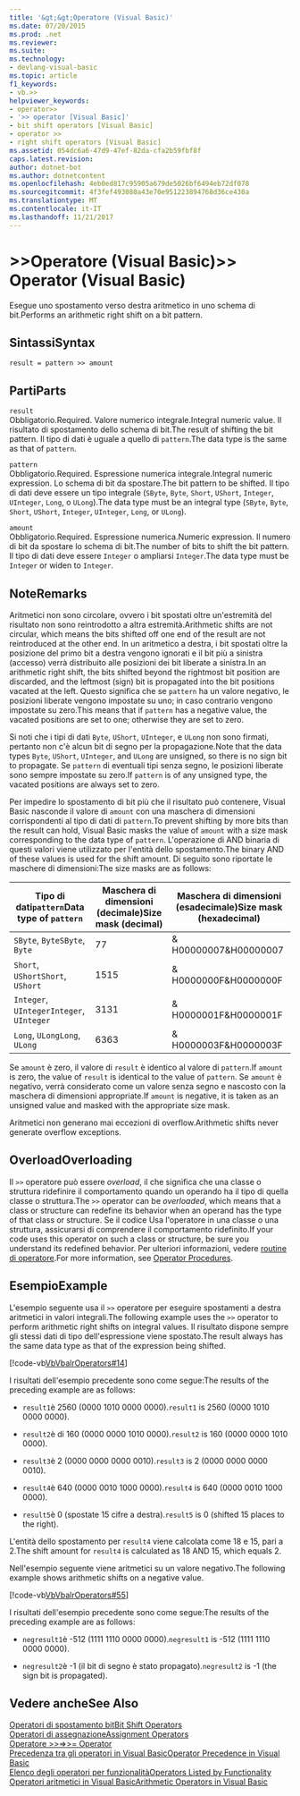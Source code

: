 ```yaml
---
title: '&gt;&gt;Operatore (Visual Basic)'
ms.date: 07/20/2015
ms.prod: .net
ms.reviewer: 
ms.suite: 
ms.technology:
- devlang-visual-basic
ms.topic: article
f1_keywords:
- vb.>>
helpviewer_keywords:
- operator>>
- '>> operator [Visual Basic]'
- bit shift operators [Visual Basic]
- operator >>
- right shift operators [Visual Basic]
ms.assetid: 054dc6a6-47d9-47ef-82da-cfa2b59fbf8f
caps.latest.revision: 
author: dotnet-bot
ms.author: dotnetcontent
ms.openlocfilehash: 4eb0ed817c95905a679de5026bf6494eb72df078
ms.sourcegitcommit: 4f3fef493080a43e70e951223894768d36ce430a
ms.translationtype: MT
ms.contentlocale: it-IT
ms.lasthandoff: 11/21/2017
---
```

# <a name="gtgt-operator-visual-basic"></a><span data-ttu-id="5c4a7-102">&gt;&gt;Operatore (Visual Basic)</span><span class="sxs-lookup"><span data-stu-id="5c4a7-102">&gt;&gt; Operator (Visual Basic)</span></span>
<span data-ttu-id="5c4a7-103">Esegue uno spostamento verso destra aritmetico in uno schema di bit.</span><span class="sxs-lookup"><span data-stu-id="5c4a7-103">Performs an arithmetic right shift on a bit pattern.</span></span>  
  
## <a name="syntax"></a><span data-ttu-id="5c4a7-104">Sintassi</span><span class="sxs-lookup"><span data-stu-id="5c4a7-104">Syntax</span></span>  
  
```  
result = pattern >> amount  
```  
  
## <a name="parts"></a><span data-ttu-id="5c4a7-105">Parti</span><span class="sxs-lookup"><span data-stu-id="5c4a7-105">Parts</span></span>  
 `result`  
 <span data-ttu-id="5c4a7-106">Obbligatorio.</span><span class="sxs-lookup"><span data-stu-id="5c4a7-106">Required.</span></span> <span data-ttu-id="5c4a7-107">Valore numerico integrale.</span><span class="sxs-lookup"><span data-stu-id="5c4a7-107">Integral numeric value.</span></span> <span data-ttu-id="5c4a7-108">Il risultato di spostamento dello schema di bit.</span><span class="sxs-lookup"><span data-stu-id="5c4a7-108">The result of shifting the bit pattern.</span></span> <span data-ttu-id="5c4a7-109">Il tipo di dati è uguale a quello di `pattern`.</span><span class="sxs-lookup"><span data-stu-id="5c4a7-109">The data type is the same as that of `pattern`.</span></span>  
  
 `pattern`  
 <span data-ttu-id="5c4a7-110">Obbligatorio.</span><span class="sxs-lookup"><span data-stu-id="5c4a7-110">Required.</span></span> <span data-ttu-id="5c4a7-111">Espressione numerica integrale.</span><span class="sxs-lookup"><span data-stu-id="5c4a7-111">Integral numeric expression.</span></span> <span data-ttu-id="5c4a7-112">Lo schema di bit da spostare.</span><span class="sxs-lookup"><span data-stu-id="5c4a7-112">The bit pattern to be shifted.</span></span> <span data-ttu-id="5c4a7-113">Il tipo di dati deve essere un tipo integrale (`SByte`, `Byte`, `Short`, `UShort`, `Integer`, `UInteger`, `Long`, o `ULong`).</span><span class="sxs-lookup"><span data-stu-id="5c4a7-113">The data type must be an integral type (`SByte`, `Byte`, `Short`, `UShort`, `Integer`, `UInteger`, `Long`, or `ULong`).</span></span>  
  
 `amount`  
 <span data-ttu-id="5c4a7-114">Obbligatorio.</span><span class="sxs-lookup"><span data-stu-id="5c4a7-114">Required.</span></span> <span data-ttu-id="5c4a7-115">Espressione numerica.</span><span class="sxs-lookup"><span data-stu-id="5c4a7-115">Numeric expression.</span></span> <span data-ttu-id="5c4a7-116">Il numero di bit da spostare lo schema di bit.</span><span class="sxs-lookup"><span data-stu-id="5c4a7-116">The number of bits to shift the bit pattern.</span></span> <span data-ttu-id="5c4a7-117">Il tipo di dati deve essere `Integer` o ampliarsi `Integer`.</span><span class="sxs-lookup"><span data-stu-id="5c4a7-117">The data type must be `Integer` or widen to `Integer`.</span></span>  
  
## <a name="remarks"></a><span data-ttu-id="5c4a7-118">Note</span><span class="sxs-lookup"><span data-stu-id="5c4a7-118">Remarks</span></span>  
 <span data-ttu-id="5c4a7-119">Aritmetici non sono circolare, ovvero i bit spostati oltre un'estremità del risultato non sono reintrodotto a altra estremità.</span><span class="sxs-lookup"><span data-stu-id="5c4a7-119">Arithmetic shifts are not circular, which means the bits shifted off one end of the result are not reintroduced at the other end.</span></span> <span data-ttu-id="5c4a7-120">In un aritmetico a destra, i bit spostati oltre la posizione del primo bit a destra vengono ignorati e il bit più a sinistra (accesso) verrà distribuito alle posizioni dei bit liberate a sinistra.</span><span class="sxs-lookup"><span data-stu-id="5c4a7-120">In an arithmetic right shift, the bits shifted beyond the rightmost bit position are discarded, and the leftmost (sign) bit is propagated into the bit positions vacated at the left.</span></span> <span data-ttu-id="5c4a7-121">Questo significa che se `pattern` ha un valore negativo, le posizioni liberate vengono impostate su uno; in caso contrario vengono impostate su zero.</span><span class="sxs-lookup"><span data-stu-id="5c4a7-121">This means that if `pattern` has a negative value, the vacated positions are set to one; otherwise they are set to zero.</span></span>  
  
 <span data-ttu-id="5c4a7-122">Si noti che i tipi di dati `Byte`, `UShort`, `UInteger`, e `ULong` non sono firmati, pertanto non c'è alcun bit di segno per la propagazione.</span><span class="sxs-lookup"><span data-stu-id="5c4a7-122">Note that the data types `Byte`, `UShort`, `UInteger`, and `ULong` are unsigned, so there is no sign bit to propagate.</span></span> <span data-ttu-id="5c4a7-123">Se `pattern` di eventuali tipi senza segno, le posizioni liberate sono sempre impostate su zero.</span><span class="sxs-lookup"><span data-stu-id="5c4a7-123">If `pattern` is of any unsigned type, the vacated positions are always set to zero.</span></span>  
  
 <span data-ttu-id="5c4a7-124">Per impedire lo spostamento di bit più che il risultato può contenere, Visual Basic nasconde il valore di `amount` con una maschera di dimensioni corrispondenti al tipo di dati di `pattern`.</span><span class="sxs-lookup"><span data-stu-id="5c4a7-124">To prevent shifting by more bits than the result can hold, Visual Basic masks the value of `amount` with a size mask corresponding to the data type of `pattern`.</span></span> <span data-ttu-id="5c4a7-125">L'operazione di AND binaria di questi valori viene utilizzato per l'entità dello spostamento.</span><span class="sxs-lookup"><span data-stu-id="5c4a7-125">The binary AND of these values is used for the shift amount.</span></span> <span data-ttu-id="5c4a7-126">Di seguito sono riportate le maschere di dimensioni:</span><span class="sxs-lookup"><span data-stu-id="5c4a7-126">The size masks are as follows:</span></span>  
  
|<span data-ttu-id="5c4a7-127">Tipo di dati`pattern`</span><span class="sxs-lookup"><span data-stu-id="5c4a7-127">Data type of `pattern`</span></span>|<span data-ttu-id="5c4a7-128">Maschera di dimensioni (decimale)</span><span class="sxs-lookup"><span data-stu-id="5c4a7-128">Size mask (decimal)</span></span>|<span data-ttu-id="5c4a7-129">Maschera di dimensioni (esadecimale)</span><span class="sxs-lookup"><span data-stu-id="5c4a7-129">Size mask (hexadecimal)</span></span>|  
|----------------------------|---------------------------|-------------------------------|  
|<span data-ttu-id="5c4a7-130">`SByte`, `Byte`</span><span class="sxs-lookup"><span data-stu-id="5c4a7-130">`SByte`, `Byte`</span></span>|<span data-ttu-id="5c4a7-131">7</span><span class="sxs-lookup"><span data-stu-id="5c4a7-131">7</span></span>|<span data-ttu-id="5c4a7-132">& H00000007</span><span class="sxs-lookup"><span data-stu-id="5c4a7-132">&H00000007</span></span>|  
|<span data-ttu-id="5c4a7-133">`Short`, `UShort`</span><span class="sxs-lookup"><span data-stu-id="5c4a7-133">`Short`, `UShort`</span></span>|<span data-ttu-id="5c4a7-134">15</span><span class="sxs-lookup"><span data-stu-id="5c4a7-134">15</span></span>|<span data-ttu-id="5c4a7-135">& H0000000F</span><span class="sxs-lookup"><span data-stu-id="5c4a7-135">&H0000000F</span></span>|  
|<span data-ttu-id="5c4a7-136">`Integer`, `UInteger`</span><span class="sxs-lookup"><span data-stu-id="5c4a7-136">`Integer`, `UInteger`</span></span>|<span data-ttu-id="5c4a7-137">31</span><span class="sxs-lookup"><span data-stu-id="5c4a7-137">31</span></span>|<span data-ttu-id="5c4a7-138">& H0000001F</span><span class="sxs-lookup"><span data-stu-id="5c4a7-138">&H0000001F</span></span>|  
|<span data-ttu-id="5c4a7-139">`Long`, `ULong`</span><span class="sxs-lookup"><span data-stu-id="5c4a7-139">`Long`, `ULong`</span></span>|<span data-ttu-id="5c4a7-140">63</span><span class="sxs-lookup"><span data-stu-id="5c4a7-140">63</span></span>|<span data-ttu-id="5c4a7-141">& H0000003F</span><span class="sxs-lookup"><span data-stu-id="5c4a7-141">&H0000003F</span></span>|  
  
 <span data-ttu-id="5c4a7-142">Se `amount` è zero, il valore di `result` è identico al valore di `pattern`.</span><span class="sxs-lookup"><span data-stu-id="5c4a7-142">If `amount` is zero, the value of `result` is identical to the value of `pattern`.</span></span> <span data-ttu-id="5c4a7-143">Se `amount` è negativo, verrà considerato come un valore senza segno e nascosto con la maschera di dimensioni appropriate.</span><span class="sxs-lookup"><span data-stu-id="5c4a7-143">If `amount` is negative, it is taken as an unsigned value and masked with the appropriate size mask.</span></span>  
  
 <span data-ttu-id="5c4a7-144">Aritmetici non generano mai eccezioni di overflow.</span><span class="sxs-lookup"><span data-stu-id="5c4a7-144">Arithmetic shifts never generate overflow exceptions.</span></span>  
  
## <a name="overloading"></a><span data-ttu-id="5c4a7-145">Overload</span><span class="sxs-lookup"><span data-stu-id="5c4a7-145">Overloading</span></span>  
 <span data-ttu-id="5c4a7-146">Il `>>` operatore può essere *overload*, il che significa che una classe o struttura ridefinire il comportamento quando un operando ha il tipo di quella classe o struttura.</span><span class="sxs-lookup"><span data-stu-id="5c4a7-146">The `>>` operator can be *overloaded*, which means that a class or structure can redefine its behavior when an operand has the type of that class or structure.</span></span> <span data-ttu-id="5c4a7-147">Se il codice Usa l'operatore in una classe o una struttura, assicurarsi di comprendere il comportamento ridefinito.</span><span class="sxs-lookup"><span data-stu-id="5c4a7-147">If your code uses this operator on such a class or structure, be sure you understand its redefined behavior.</span></span> <span data-ttu-id="5c4a7-148">Per ulteriori informazioni, vedere [routine di operatore](../../../visual-basic/programming-guide/language-features/procedures/operator-procedures.md).</span><span class="sxs-lookup"><span data-stu-id="5c4a7-148">For more information, see [Operator Procedures](../../../visual-basic/programming-guide/language-features/procedures/operator-procedures.md).</span></span>  
  
## <a name="example"></a><span data-ttu-id="5c4a7-149">Esempio</span><span class="sxs-lookup"><span data-stu-id="5c4a7-149">Example</span></span>  
 <span data-ttu-id="5c4a7-150">L'esempio seguente usa il `>>` operatore per eseguire spostamenti a destra aritmetici in valori integrali.</span><span class="sxs-lookup"><span data-stu-id="5c4a7-150">The following example uses the `>>` operator to perform arithmetic right shifts on integral values.</span></span> <span data-ttu-id="5c4a7-151">Il risultato dispone sempre gli stessi dati di tipo dell'espressione viene spostato.</span><span class="sxs-lookup"><span data-stu-id="5c4a7-151">The result always has the same data type as that of the expression being shifted.</span></span>  
  
 [!code-vb[VbVbalrOperators#14](../../../visual-basic/language-reference/operators/codesnippet/VisualBasic/right-shift-operator_1.vb)]  
  
 <span data-ttu-id="5c4a7-152">I risultati dell'esempio precedente sono come segue:</span><span class="sxs-lookup"><span data-stu-id="5c4a7-152">The results of the preceding example are as follows:</span></span>  
  
-   <span data-ttu-id="5c4a7-153">`result1`è 2560 (0000 1010 0000 0000).</span><span class="sxs-lookup"><span data-stu-id="5c4a7-153">`result1` is 2560 (0000 1010 0000 0000).</span></span>  
  
-   <span data-ttu-id="5c4a7-154">`result2`è di 160 (0000 0000 1010 0000).</span><span class="sxs-lookup"><span data-stu-id="5c4a7-154">`result2` is 160 (0000 0000 1010 0000).</span></span>  
  
-   <span data-ttu-id="5c4a7-155">`result3`è 2 (0000 0000 0000 0010).</span><span class="sxs-lookup"><span data-stu-id="5c4a7-155">`result3` is 2 (0000 0000 0000 0010).</span></span>  
  
-   <span data-ttu-id="5c4a7-156">`result4`è 640 (0000 0010 1000 0000).</span><span class="sxs-lookup"><span data-stu-id="5c4a7-156">`result4` is 640 (0000 0010 1000 0000).</span></span>  
  
-   <span data-ttu-id="5c4a7-157">`result5`è 0 (spostate 15 cifre a destra).</span><span class="sxs-lookup"><span data-stu-id="5c4a7-157">`result5` is 0 (shifted 15 places to the right).</span></span>  
  
 <span data-ttu-id="5c4a7-158">L'entità dello spostamento per `result4` viene calcolata come 18 e 15, pari a 2.</span><span class="sxs-lookup"><span data-stu-id="5c4a7-158">The shift amount for `result4` is calculated as 18 AND 15, which equals 2.</span></span>  
  
 <span data-ttu-id="5c4a7-159">Nell'esempio seguente viene aritmetici su un valore negativo.</span><span class="sxs-lookup"><span data-stu-id="5c4a7-159">The following example shows arithmetic shifts on a negative value.</span></span>  
  
 [!code-vb[VbVbalrOperators#55](../../../visual-basic/language-reference/operators/codesnippet/VisualBasic/right-shift-operator_2.vb)]  
  
 <span data-ttu-id="5c4a7-160">I risultati dell'esempio precedente sono come segue:</span><span class="sxs-lookup"><span data-stu-id="5c4a7-160">The results of the preceding example are as follows:</span></span>  
  
-   <span data-ttu-id="5c4a7-161">`negresult1`è -512 (1111 1110 0000 0000).</span><span class="sxs-lookup"><span data-stu-id="5c4a7-161">`negresult1` is -512 (1111 1110 0000 0000).</span></span>  
  
-   <span data-ttu-id="5c4a7-162">`negresult2`è -1 (il bit di segno è stato propagato).</span><span class="sxs-lookup"><span data-stu-id="5c4a7-162">`negresult2` is -1 (the sign bit is propagated).</span></span>  
  
## <a name="see-also"></a><span data-ttu-id="5c4a7-163">Vedere anche</span><span class="sxs-lookup"><span data-stu-id="5c4a7-163">See Also</span></span>  
 [<span data-ttu-id="5c4a7-164">Operatori di spostamento bit</span><span class="sxs-lookup"><span data-stu-id="5c4a7-164">Bit Shift Operators</span></span>](../../../visual-basic/language-reference/operators/bit-shift-operators.md)  
 [<span data-ttu-id="5c4a7-165">Operatori di assegnazione</span><span class="sxs-lookup"><span data-stu-id="5c4a7-165">Assignment Operators</span></span>](../../../visual-basic/language-reference/operators/assignment-operators.md)  
 [<span data-ttu-id="5c4a7-166">Operatore >>=</span><span class="sxs-lookup"><span data-stu-id="5c4a7-166">>>= Operator</span></span>](../../../visual-basic/language-reference/operators/right-shift-assignment-operator.md)  
 [<span data-ttu-id="5c4a7-167">Precedenza tra gli operatori in Visual Basic</span><span class="sxs-lookup"><span data-stu-id="5c4a7-167">Operator Precedence in Visual Basic</span></span>](../../../visual-basic/language-reference/operators/operator-precedence.md)  
 [<span data-ttu-id="5c4a7-168">Elenco degli operatori per funzionalità</span><span class="sxs-lookup"><span data-stu-id="5c4a7-168">Operators Listed by Functionality</span></span>](../../../visual-basic/language-reference/operators/operators-listed-by-functionality.md)  
 [<span data-ttu-id="5c4a7-169">Operatori aritmetici in Visual Basic</span><span class="sxs-lookup"><span data-stu-id="5c4a7-169">Arithmetic Operators in Visual Basic</span></span>](../../../visual-basic/programming-guide/language-features/operators-and-expressions/arithmetic-operators.md)
